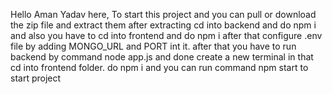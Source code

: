 Hello Aman Yadav here, 
To start this project and you can pull or download the zip file and extract them
after extracting cd into backend and do npm i and also you have to cd into frontend and do npm i 
after that configure .env file by adding MONGO_URL and PORT int it.
after that you have to run backend by command node app.js
and done create a new terminal in that cd into frontend folder. do npm i and you can run command npm start to start project
